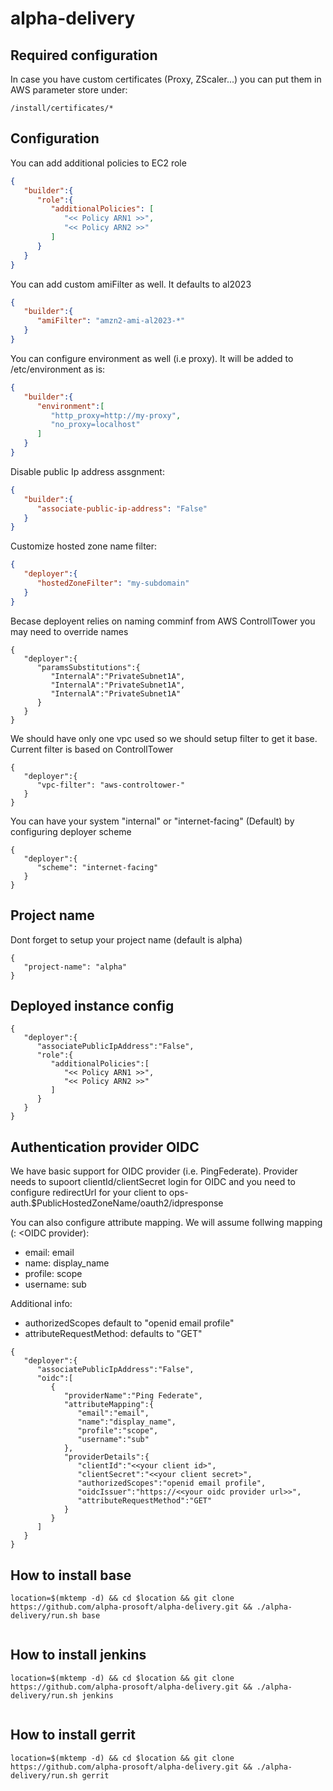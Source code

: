 # alpha-delivery

## Required configuration

In case you have custom certificates (Proxy, ZScaler...) you can put them in AWS parameter store under: 
```
/install/certificates/*
```

## Configuration

You can add additional policies to EC2 role
```json
{
   "builder":{
      "role":{
         "additionalPolicies": [
            "<< Policy ARN1 >>",
            "<< Policy ARN2 >>"
         ]
      }
   }
}
```

You can add custom amiFilter as well. It defaults to al2023
```json
{
   "builder":{
      "amiFilter": "amzn2-ami-al2023-*"
   }
}
```


You can configure environment as well (i.e proxy). It will be added to /etc/environment as is:
```json
{
   "builder":{
      "environment":[
         "http_proxy=http://my-proxy",
         "no_proxy=localhost"
      ]
   }
}
```

Disable public Ip address assgnment:
```json
{
   "builder":{
      "associate-public-ip-address": "False"
   }
}
```

Customize hosted zone name filter:
```json
{
   "deployer":{
      "hostedZoneFilter": "my-subdomain"
   }
}
```

Becase deployent relies on naming comminf from AWS ControllTower you may need to override names 
```
{
   "deployer":{
      "paramsSubstitutions":{
         "InternalA":"PrivateSubnet1A",
         "InternalA":"PrivateSubnet1A",
         "InternalA":"PrivateSubnet1A"
      }
   }
}
```

We should have only one vpc used so we should setup filter to get it base. Current filter is based on ControllTower 
```
{
   "deployer":{
      "vpc-filter": "aws-controltower-"
   }
}
```

You can have your system "internal" or "internet-facing" (Default) by configuring deployer scheme
```
{
   "deployer":{
      "scheme": "internet-facing"
   }
}
```

## Project name
Dont forget to setup your project name (default is alpha)
```
{
   "project-name": "alpha"
}
```

## Deployed instance config
```
{
   "deployer":{
      "associatePublicIpAddress":"False",
      "role":{
         "additionalPolicies":[
            "<< Policy ARN1 >>",
            "<< Policy ARN2 >>"
         ]
      }
   }
}
```

## Authentication provider OIDC
We have basic support for OIDC provider (i.e. PingFederate). 
Provider needs to supoort clientId/clientSecret login for OIDC 
and you need to configure redirectUrl for your client to ops-auth.$PublicHostedZoneName/oauth2/idpresponse

You can also configure attribute mapping. We will assume follwing mapping (<Cognito>: <OIDC provider): 
- email: email
- name: display_name
- profile: scope
- username: sub

Additional info: 
- authorizedScopes default to "openid email profile"
- attributeRequestMethod: defaults to "GET"


```
{
   "deployer":{
      "associatePublicIpAddress":"False",
      "oidc":[
         {
            "providerName":"Ping Federate",
            "attributeMapping":{
               "email":"email",
               "name":"display_name",
               "profile":"scope",
               "username":"sub"
            },
            "providerDetails":{
               "clientId":"<<your client id>",
               "clientSecret":"<<your client secret>",
               "authorizedScopes":"openid email profile",
               "oidcIssuer":"https://<<your oidc provider url>>",
               "attributeRequestMethod":"GET"
            }
         }
      ]
   }
}
```


## How to install base

```
location=$(mktemp -d) && cd $location && git clone https://github.com/alpha-prosoft/alpha-delivery.git && ./alpha-delivery/run.sh base


```


## How to install jenkins

```
location=$(mktemp -d) && cd $location && git clone https://github.com/alpha-prosoft/alpha-delivery.git && ./alpha-delivery/run.sh jenkins


```


## How to install gerrit

```
location=$(mktemp -d) && cd $location && git clone https://github.com/alpha-prosoft/alpha-delivery.git && ./alpha-delivery/run.sh gerrit
```
